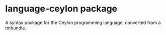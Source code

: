 # language-ceylon package

A syntax package for the Ceylon programming language, converted from a tmbundle.
